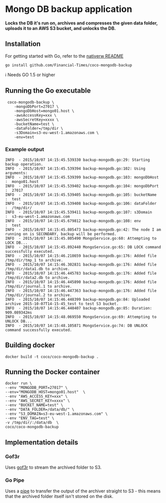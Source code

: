 # Mongo DB backup application

**Locks the DB it's run on, archives and compresses the given data folder, uploads it to an AWS S3 bucket, and unlocks the DB.**

## Installation

For getting started with Go, refer to the [nativerw README](https://github.com/Financial-Times/nativerw/blob/master/README.md)

`go install github.com/Financial-Times/coco-mongodb-backup`

:information_source: Needs GO 1.5 or higher

## Running the Go executable

```
 coco-mongodb-backup \
    -mongoDbPort=27017 \
    -mongoDbHost=mongo01.host \
    -awsAccessKey=xxx \
    -awsSecretKey=xxxx \
    -bucketName=test \
    -dataFolder=/tmp/dir \
    -s3Domain=s3-eu-west-1.amazonaws.com \
    -env=test
```

### Example output

```
INFO  - 2015/10/07 14:15:45.539330 backup-mongodb.go:29: Starting backup operation.
INFO  - 2015/10/07 14:15:45.539394 backup-mongodb.go:102: Using arguments:
INFO  - 2015/10/07 14:15:45.539399 backup-mongodb.go:103: mongoDbHost  :  mongo01.host
INFO  - 2015/10/07 14:15:45.539402 backup-mongodb.go:104: mongoDbPort  :  27017
INFO  - 2015/10/07 14:15:45.539405 backup-mongodb.go:105: bucketName   :  test
INFO  - 2015/10/07 14:15:45.539408 backup-mongodb.go:106: dataFolder   :  /tmp/dir/
INFO  - 2015/10/07 14:15:45.539411 backup-mongodb.go:107: s3Domain     :  s3-eu-west-1.amazonaws.com
INFO  - 2015/10/07 14:15:45.679812 backup-mongodb.go:108: env          :  test
INFO  - 2015/10/07 14:15:45.805473 backup-mongodb.go:42: The node I am running on is SECONDARY, backup will be performed.
INFO  - 2015/10/07 14:15:45.805490 MongoService.go:60: Attempting to LOCK DB...
INFO  - 2015/10/07 14:15:45.892440 MongoService.go:65: DB LOCK command successfully executed.
INFO  - 2015/10/07 14:15:46.218659 backup-mongodb.go:176: Added file /tmp/dir/tmp_1 to archive.
INFO  - 2015/10/07 14:15:46.302831 backup-mongodb.go:176: Added file /tmp/dir/data1.db to archive.
INFO  - 2015/10/07 14:15:46.445783 backup-mongodb.go:176: Added file /tmp/dir/data2.db to archive.
INFO  - 2015/10/07 14:15:46.445890 backup-mongodb.go:176: Added file /tmp/dir/journal.1 to archive.
INFO  - 2015/10/07 14:15:46.447363 backup-mongodb.go:176: Added file /tmp/dir/journal.2 to archive.
INFO  - 2015/10/07 14:15:46.448399 backup-mongodb.go:84: Uploaded archive 2015-10-07T14-15-45_test to test S3 bucket.
INFO  - 2015/10/07 14:15:46.448407 backup-mongodb.go:85: Duration: 909.089342ms
INFO  - 2015/10/07 14:15:48.069550 MongoService.go:69: Attempting to UNLOCK DB...
INFO  - 2015/10/07 14:15:48.105871 MongoService.go:74: DB UNLOCK command successfully executed.
```

## Building docker

`docker build -t coco/coco-mongodb-backup .`

## Running the Docker container

```
docker run \
--env "MONGODB_PORT=27017" \
--env="MONGODB_HOST=mongo01.host"  \
--env "AWS_ACCESS_KEY=xxx" \
--env "AWS_SECRET_KEY=xxxx" \
--env "BUCKET_NAME=test" \
--env "DATA_FOLDER=/data/db/" \
--env "S3_DOMAIN=s3-eu-west-1.amazonaws.com" \
--env "ENV_TAG=test" \
-v /tmp/dir/:/data/db  \
coco/coco-mongodb-backup
```

## Implementation details
### Gof3r
Uses [gof3r](https://github.com/rlmcpherson/s3gof3r) to stream the archived folder to S3.
### Go Pipe
Uses a [pipe](https://golang.org/pkg/io/#Pipe) to transfer the output of the archiver straight to S3 - this means that the archived folder itself isn't stored on the disk.

